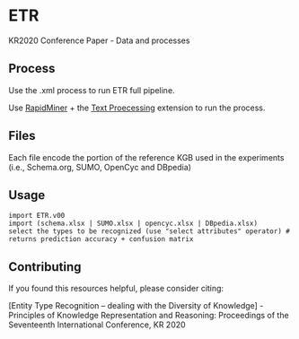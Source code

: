 # ETR
KR2020 Conference Paper - Data and processes 

## Process

Use the .xml process to run ETR full pipeline. 

Use [RapidMiner](https://rapidminer.com/) + the [Text Proecessing](https://marketplace.rapidminer.com/UpdateServer/faces/product_details.xhtml?productId=rmx_text) extension to run the process.

## Files

Each file encode the portion of the reference KGB used in the experiments (i.e., Schema.org, SUMO, OpenCyc and DBpedia)


## Usage

```
import ETR.v00
import (schema.xlsx | SUMO.xlsx | opencyc.xlsx | DBpedia.xlsx) 
select the types to be recognized (use "select attributes" operator) # returns prediction accuracy + confusion matrix 
```

## Contributing

If you found this resources helpful, please consider citing:

[Entity Type Recognition – dealing with the Diversity of Knowledge] - Principles of Knowledge Representation and Reasoning: Proceedings of the Seventeenth International Conference, KR 2020

